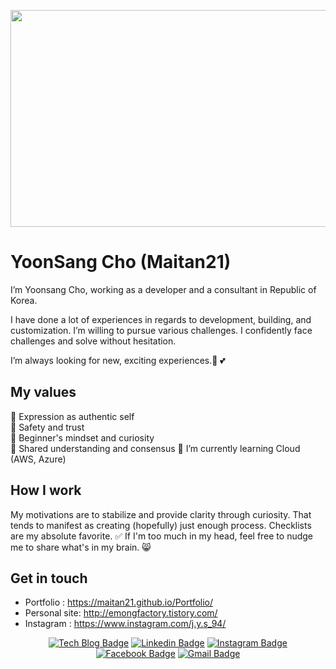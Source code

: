 <p align="center"><img src="https://user-images.githubusercontent.com/45276804/87858951-b0ea0880-c96c-11ea-8a5f-51347325f308.gif" height="347px" width="800px"></p>

# YoonSang Cho (Maitan21)
I’m Yoonsang Cho, working as a developer and a consultant in Republic of Korea.

I have done a lot of experiences in regards to development, building, and customization. I’m willing to pursue various challenges. I confidently face challenges and solve without hesitation.

I’m always looking for new, exciting experiences.👋 💕

## My values
🌟 Expression as authentic self<br>
💖 Safety and trust<br>
🍏 Beginner's mindset and curiosity<br>
🙌 Shared understanding and consensus
🌱 I’m currently learning Cloud (AWS, Azure)

## How I work
My motivations are to stabilize and provide clarity through curiosity. That tends to manifest as creating (hopefully) just enough process. Checklists are my absolute favorite. ✅ If I'm too much in my head, feel free to nudge me to share what's in my brain. 😸

## Get in touch
- Portfolio : https://maitan21.github.io/Portfolio/ <br>
- Personal site: http://emongfactory.tistory.com/
- Instagram : https://www.instagram.com/j.y.s_94/

<!--

Here are some ideas to get you started:

- 🔭 I’m currently working on ...
- 🌱 I’m currently learning ...
- 👯 I’m looking to collaborate on ...
- 🤔 I’m looking for help with ...
- 💬 Ask me about ...
- 📫 How to reach me: ...
- 😄 Pronouns: ...
- ⚡ Fun fact: ...
-->

	

<div align=center>

[![Tech Blog Badge](http://img.shields.io/badge/-Github-black?style=flat-square&logo=github&link=https://github.com/Maitan21)](https://github.com/Maitan21) 
[![Linkedin Badge](https://img.shields.io/badge/-LinkedIn-blue?style=flat-square&logo=Linkedin&logoColor=white&link=https://www.linkedin.com/in/yuri-lee-a5ba8a1a0/)](https://www.linkedin.com/in/yuri-lee-a5ba8a1a0/) 
[![Instagram Badge](https://img.shields.io/badge/-InstaGram-%23667881?style=flat-square&logo=Bloglovin&link=https://velog.io/@leyuri)](https://velog.io/@leyuri) 
[![Facebook Badge](https://img.shields.io/badge/-Facebook-1877f2?style=flat-square&logo=facebook&logoColor=white&link=https://www.facebook.com/yoonsang.jho)](https://www.facebook.com/yoonsang.jho) 
[![Gmail Badge](https://img.shields.io/badge/-Gmail-d14836?style=flat-square&logo=Gmail&logoColor=white&link=mailto:oklfg2002@gmail.com)](mailto:oklfg2002@gmail.com)
</div>
	
